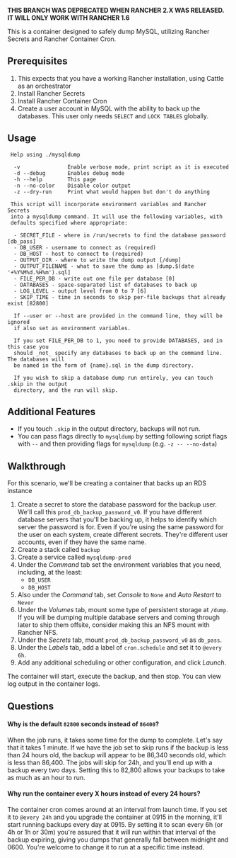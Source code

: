**THIS BRANCH WAS DEPRECATED WHEN RANCHER 2.X WAS RELEASED. IT WILL ONLY WORK WITH RANCHER 1.6**

This is a container designed to safely dump MySQL, utilizing Rancher Secrets and Rancher Container Cron.

## Prerequisites

1. This expects that you have a working Rancher installation, using Cattle as an orchestrator
2. Install Rancher Secrets
3. Install Rancher Container Cron
4. Create a user account in MySQL with the ability to back up the databases. This user only needs `SELECT` and `LOCK TABLES` globally.

## Usage
```
 Help using ./mysqldump

  -v               Enable verbose mode, print script as it is executed
  -d --debug       Enables debug mode
  -h --help        This page
  -n --no-color    Disable color output
  -z --dry-run     Print what would happen but don't do anything

 This script will incorporate environment variables and Rancher Secrets
 into a mysqldump command. It will use the following variables, with
 defaults specified where appropriate:

  - SECRET_FILE - where in /run/secrets to find the database password [db_pass]
  - DB_USER - username to connect as (required)
  - DB_HOST - host to connect to (required)
  - OUTPUT_DIR - where to write the dump output [/dump]
  - OUTPUT_FILENAME - what to save the dump as [dump.$(date '+%Y%M%d.%H%m').sql]
  - FILE_PER_DB - write out one file per database [0]
  - DATABASES - space-separated list of databases to back up
  - LOG_LEVEL - output level from 0 to 7 [6]
  - SKIP_TIME - time in seconds to skip per-file backups that already exist [82800]

  If --user or --host are provided in the command line, they will be ignored
  if also set as environment variables.

  If you set FILE_PER_DB to 1, you need to provide DATABASES, and in this case you
  should _not_ specify any databases to back up on the command line. The databases will
  be named in the form of {name}.sql in the dump directory.

  If you wish to skip a database dump run entirely, you can touch .skip in the output
  directory, and the run will skip.
```

## Additional Features

- If you touch `.skip` in the output directory, backups will not run.
- You can pass flags directly to `mysqldump` by setting following script flags with `--` and then providing flags for `mysqldump` (e.g. `-z -- --no-data`)

## Walkthrough

For this scenario, we'll be creating a container that backs up an RDS instance

1. Create a secret to store the database password for the backup user. We'll call this `prod_db_backup_password_v0`. If you have different database servers that you'll be backing up, it helps to identify which server the password is for. Even if you're using the same password for the user on each system, create different secrets. They're different user accounts, even if they have the same name.
2. Create a stack called `backup`
3. Create a service called `mysqldump-prod`
4. Under the _Command_ tab set the environment variables that you need, including, at the least:
    - `DB_USER`
    - `DB_HOST`
5. Also under the _Command_ tab, set _Console_ to `None` and _Auto Restart_ to `Never`
6. Under the _Volumes_ tab, mount some type of persistent storage at `/dump`. If you will be dumping multiple database servers and coming through later to ship them offsite, consider making this an NFS mount with Rancher NFS.
7. Under the _Secrets_ tab, mount `prod_db_backup_password_v0` as `db_pass`.
8. Under the _Labels_ tab, add a label of `cron.schedule` and set it to `@every 6h`.
9. Add any additional scheduling or other configuration, and click _Launch_.

The container will start, execute the backup, and then stop. You can view log output in the container logs.

## Questions

#### Why is the default `82800` seconds instead of `86400`?

When the job runs, it takes some time for the dump to complete. Let's say that it takes 1 minute. If we have the job set to skip runs if the backup is less than 24 hours old, the backup will appear to be 86,340 seconds old, which is less than 86,400. The jobs will skip for 24h, and you'll end up with a backup every two days. Setting this to 82,800 allows your backups to take as much as an hour to run.

#### Why run the container every X hours instead of every 24 hours?

The container cron comes around at an interval from launch time. If you set it to `@every 24h` and you upgrade the container at 0915 in the morning, it'll start running backups every day at 0915. By setting it to scan every 6h (or 4h or 1h or 30m) you're assured that it will run within that interval of the backup expiring, giving you dumps that generally fall between midnight and 0600. You're welcome to change it to run at a specific time instead.
